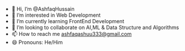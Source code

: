 - 👋 Hi, I’m @AshfaqHussain
- 👀 I’m interested in Web Development
- 🌱 I’m currently learning FrontEnd Development
- 💞️ I’m looking to collaborate on AI,ML & Data Structure and Algorithms
- 📫 How to reach me ashfaqashuu333@gmail.com
- 😄 Pronouns: He/Him
  

<!---
AshfaqHussain05/AshfaqHussain05 is a ✨ special ✨ repository because its `README.md` (this file) appears on your GitHub profile.
You can click the Preview link to take a look at your changes.
--->
